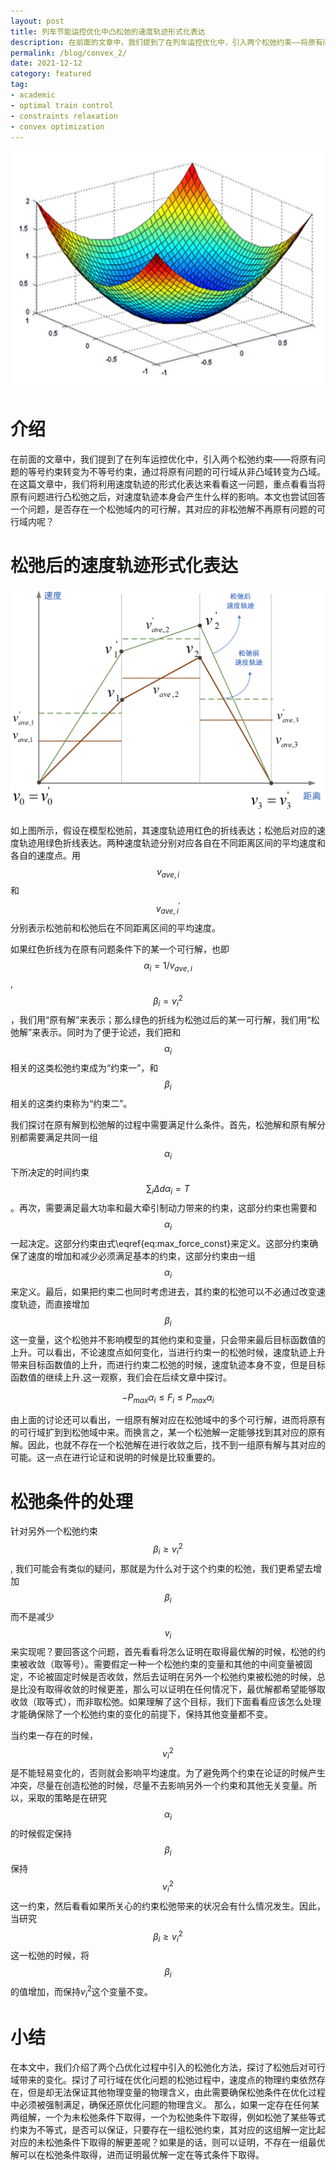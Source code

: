 ```yaml
---
layout: post
title: 列车节能运控优化中凸松弛的速度轨迹形式化表达
description: 在前面的文章中，我们提到了在列车运控优化中，引入两个松弛约束——将原有问题的等号约束转变为不等号约束，通过将原有问题的可行域从非凸域转变为凸域。在这篇文章中，我们将利用速度轨迹的形式化表达来看看这一问题，重点看看当将原有问题进行凸松弛之后，对速度轨迹本身会产生什么样的影响。本文也尝试回答一个问题，是否存在一个松弛域内的可行解，其对应的非松弛解不再原有问题的可行域内呢？
permalink: /blog/convex_2/
date: 2021-12-12
category: featured
tag:
- academic
- optimal train control
- constraints relaxation
- convex optimization
---
```


![Quadratic Function](/images/blog/Quadratic-Function.png "Quadratic Function")
# 介绍
在前面的文章中，我们提到了在列车运控优化中，引入两个松弛约束——将原有问题的等号约束转变为不等号约束，通过将原有问题的可行域从非凸域转变为凸域。在这篇文章中，我们将利用速度轨迹的形式化表达来看看这一问题，重点看看当将原有问题进行凸松弛之后，对速度轨迹本身会产生什么样的影响。本文也尝试回答一个问题，是否存在一个松弛域内的可行解，其对应的非松弛解不再原有问题的可行域内呢？

# 松弛后的速度轨迹形式化表达
![Speed trajectory updates with relaxation](/images/blog/convex_relax_speed.png "Speed trajectory updates with relaxation")

如上图所示，假设在模型松弛前，其速度轨迹用红色的折线表达；松弛后对应的速度轨迹用绿色折线表达。两种速度轨迹分别对应各自在不同距离区间的平均速度和各自的速度点。用$$v_{ave,i}$$和$$v_{ave,i}^'$$ 分别表示松弛前和松弛后在不同距离区间的平均速度。

如果红色折线为在原有问题条件下的某一个可行解，也即$$\alpha_i=1/v_{ave,i}$$, $$\beta_i=v_i^2$$，我们用“原有解”来表示；那么绿色的折线为松弛过后的某一可行解，我们用“松弛解”来表示。同时为了便于论述，我们把和$$\alpha_i$$相关的这类松弛约束成为“约束一”，和$$\beta_i$$相关的这类约束称为“约束二”。

我们探讨在原有解到松弛解的过程中需要满足什么条件。首先，松弛解和原有解分别都需要满足共同一组$$\alpha_i$$下所决定的时间约束$$\sum_i \Delta d \alpha_i=T$$。再次，需要满足最大功率和最大牵引制动力带来的约束，这部分约束也需要和$$\alpha_i$$一起决定。这部分约束由式\eqref{eq:max_force_const}来定义。这部分约束确保了速度的增加和减少必须满足基本的约束，这部分约束由一组$$\alpha_i$$来定义。最后，如果把约束二也同时考虑进去，其约束的松弛可以不必通过改变速度轨迹，而直接增加$$\beta_i$$这一变量，这个松弛并不影响模型的其他约束和变量，只会带来最后目标函数值的上升。可以看出，不论速度点如何变化，当进行约束一的松弛时候，速度轨迹上升带来目标函数值的上升，而进行约束二松弛的时候，速度轨迹本身不变，但是目标函数值的继续上升.这一观察，我们会在后续文章中探讨。

$$
\begin{equation}
\label{eq:max_force_const}
-P_{max}\alpha_i \leq F_i \leq P_{max}\alpha_i
\end{equation}
$$

由上面的讨论还可以看出，一组原有解对应在松弛域中的多个可行解，进而将原有的可行域扩到到松弛域中来。而换言之，某一个松弛解一定能够找到其对应的原有解。因此，也就不存在一个松弛解在进行收敛之后，找不到一组原有解与其对应的可能。这一点在进行论证和说明的时候是比较重要的。

# 松弛条件的处理
针对另外一个松弛约束$$\beta_i\geq v_i^2$$, 我们可能会有类似的疑问，那就是为什么对于这个约束的松弛，我们更希望去增加$$\beta_i$$而不是减少$$v_i$$来实现呢？要回答这个问题，首先看看将怎么证明在取得最优解的时候，松弛的约束被收敛（取等号）。需要假定一种一个松弛约束的变量和其他的中间变量被固定，不论被固定时候是否收敛，然后去证明在另外一个松弛约束被松弛的时候，总是比没有取得收敛的时候更差，那么可以证明在任何情况下，最优解都希望能够取收敛（取等式），而非取松弛。如果理解了这个目标，我们下面看看应该怎么处理才能确保除了一个松弛约束的变化的前提下，保持其他变量都不变。

当约束一存在的时候，$$v_i^2$$是不能轻易变化的，否则就会影响平均速度。为了避免两个约束在论证的时候产生冲突，尽量在创造松弛的时候，尽量不去影响另外一个约束和其他无关变量。所以，采取的策略是在研究$$\alpha_i$$的时候假定保持$$\beta_i$$保持$$v_i^2$$这一约束，然后看看如果所关心的约束松弛带来的状况会有什么情况发生。因此，当研究$$\beta_i \geq v_i^2$$这一松弛的时候，将$$\beta_i$$的值增加，而保持$v_i^2$这个变量不变。

# 小结
在本文中，我们介绍了两个凸优化过程中引入的松弛化方法，探讨了松弛后对可行域带来的变化。探讨了可行域在优化问题的松弛过程中，速度点的物理约束依然存在，但是却无法保证其他物理变量的物理含义，由此需要确保松弛条件在优化过程中必须被强制满足，确保还原优化问题的物理含义。 那么，如果一定存在任何某两组解，一个为未松弛条件下取得，一个为松弛条件下取得，例如松弛了某些等式约束为不等式，是否可以保证，只要存在一组松弛约束，其对应的这组解一定比起对应的未松弛条件下取得的解更差呢？如果是的话，则可以证明，不存在一组最优解可以在松弛条件取得，进而证明最优解一定在等式条件下取得。
